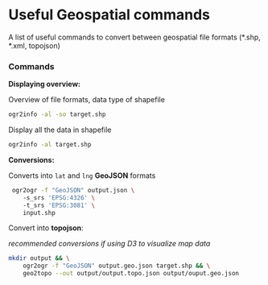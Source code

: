 # Useful Geospatial commands 

A list of useful commands to convert between geospatial file formats (\*.shp, \*.xml, topojson)


### Commands

**Displaying overview:**


Overview of file formats, data type of shapefile

```sh
ogr2info -al -so target.shp
```

Display all the data in shapefile

```sh
ogr2info -al target.shp
```

**Conversions:**  

Converts into `lat` and `lng` **GeoJSON** formats

```sh
 ogr2ogr -f "GeoJSON" output.json \ 
    -s_srs 'EPSG:4326' \ 
    -t_srs 'EPSG:3081' \
    input.shp 
```

Convert into **topojson**:

*recommended conversions if using D3 to visualize map data*

```sh
mkdir output && \
    ogr2ogr -f "GeoJSON" output.geo.json target.shp && \
    geo2topo --out output/output.topo.json output/ouput.geo.json

```



